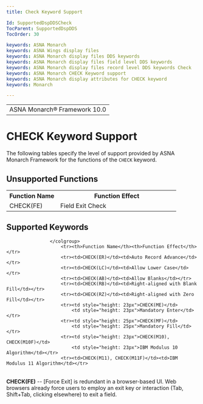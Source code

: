 ```yaml
---
title: Check Keyword Support

Id: SupportedDspDDSCheck
TocParent: SupportedDspDDS
TocOrder: 30

keywords: ASNA Monarch
keywords: ASNA Wings display files
keywords: ASNA Monarch display files DDS keywords
keywords: ASNA Monarch display files field level DDS keywords
keywords: ASNA Monarch display files record level DDS keywords Check
keywords: ASNA Monarch CHECK Keyword support
keywords: ASNA Monarch display attributes for CHECK keyword
keywords: Monarch

---
```


<table>
			    <tr>
			       <td> <span class="OH_MultiViewContainerPanelDhtmlTable">ASNA Monarch&#174; Framework 10.0
				   </span><br /></td>
			    </tr>
</table>

# CHECK Keyword Support
The following tables specify the level of support provided by ASNA Monarch Framework for the functions of the <code>CHECK</code> keyword. 

## Unsupported Functions
<table  class="members" >
                    <colgroup>
                    <col width="30%" /> 
                    </colgroup>
                        <tr><th>Function Name</th><th>Function Effect</th></tr>
                        <tr><td>CHECK(FE)</td>
							<td>Field Exit Check</td></tr>
</table>

## Supported Keywords
<table  class="members" >
                    <colgroup >
                    <col width="20%" /> 

                    </colgroup>
                        <tr><th>Function Name</th><th>Function Effect</th></tr>
                        <tr><td>CHECK(ER)</td><td>Auto Record Advance</td></tr>
                        <tr><td>CHECK(LC)</td><td>Allow Lower Case</td></tr>
                        <tr><td>CHECK(AB)</td><td>Allow Blanks</td></tr>
                        <tr><td>CHECK(RB)</td><td>Right-aligned with Blank Fill</td></tr>
                        <tr><td>CHECK(RZ)</td><td>Right-aligned with Zero Fill</td></tr>
						<tr><td style="height: 23px">CHECK(ME)</td>
							<td style="height: 23px">Mandatory Enter</td></tr>
						<tr><td style="height: 25px">CHECK(MF)</td>
							<td style="height: 25px">Mandatory Fill</td></tr>	
                        <tr><td style="height: 23px">CHECK(M10), CHECK(M10F)</td>
							<td style="height: 23px">IBM Modulus 10 Algorithm</td></tr>
                        <tr><td>CHECK(M11), CHECK(M11F)</td><td>IBM Modulus 11 Algorithm</td></tr>
</table>

**CHECK(FE)** -- [Force Exit] is redundant in a browser-based UI. Web browsers already force users to employ an exit key or interaction (Tab, Shift+Tab, clicking elsewhere) to exit a field.
